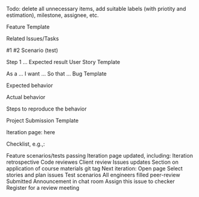 
Todo: delete all unnecessary items, add suitable labels (with priotity and estimation), milestone, assignee, etc.

Feature Template

Related Issues/Tasks

 #1
 #2
Scenario (test)

 Step 1
 ...
 Expected result
User Story Template

As a ...
I want ...
So that ...
Bug Template

Expected behavior

Actual behavior

Steps to reproduce the behavior

Project Submission Template

Iteration page: here

Checklist, e.g.,:

 Feature scenarios/tests passing
 Iteration page updated, including:
 Iteration retrospective
 Code reviewes
 Client review
 Issues updates
 Section on application of course materials
 git tag
 Next iteration:
 Open page
 Select stories and plan issues
 Test scenarios
 All engineers filled peer-review
 Submitted
 Announcement in chat room
 Assign this issue to checker
 Register for a review meeting
